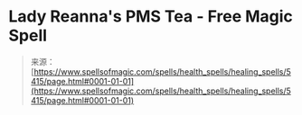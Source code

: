 <!--yml
category: 未分类
date: 2024-06-12 18:39:32
-->

# Lady Reanna's PMS Tea - Free Magic Spell

> 来源：[https://www.spellsofmagic.com/spells/health_spells/healing_spells/5415/page.html#0001-01-01](https://www.spellsofmagic.com/spells/health_spells/healing_spells/5415/page.html#0001-01-01)